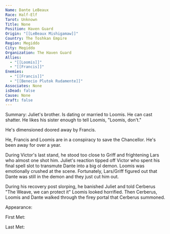 ```yaml
---
Name: Dante LeBeaux
Race: Half-Elf
Tarot: Unknown
Title: None
Position: Haven Guard
Origin: "[[LeBeaux Mishigamaw]]"
Country: The Toshkan Empire
Region: Megiddo
City: Megiddo
Organization: The Haven Guard
Allies:
  - "[[Loomis]]"
  - "[[Francis]]"
Enemies:
  - "[[Francis]]"
  - "[[Benecio Plutok Rudamente]]"
Associates: None
isDead: false
Cause: None
draft: false
---
```

Summary:
Juliet's brother. Is dating or married to Loomis. He can cast shatter. He likes his sister enough to tell Loomis, "Loomis, don't."

He's dimensioned doored away by Francis. 

He, Francis and Loomis are in a conspiracy to save the Chancellor. He's been away for over a year. 

During Victor's last stand, he stood too close to Griff and frightening Lars who almost one shot him. Juliet's reaction tipped off Victor who spent his final spell slot to transmute Dante into a big ol demon. Loomis was emotionally crushed at the scene. Fortunately, Lars/Griff figured out that Dante was still in the demon and they just cut him out. 

During his recovery post slorping, he banished Juliet and told Cerberus "The Weave, we can protect it" Loomis looked horrified. Then Cerberus, Loomis and Dante walked through the firey portal that Cerberus summoned. 

Appearance: 

First Met: 

Last Met: 

